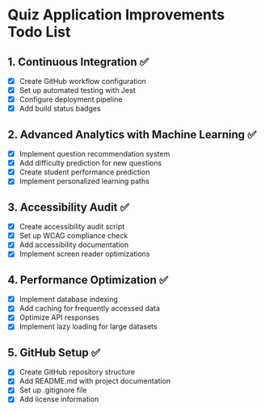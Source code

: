 # Quiz Application Improvements Todo List

## 1. Continuous Integration ✅
- [x] Create GitHub workflow configuration
- [x] Set up automated testing with Jest
- [x] Configure deployment pipeline
- [x] Add build status badges

## 2. Advanced Analytics with Machine Learning ✅
- [x] Implement question recommendation system
- [x] Add difficulty prediction for new questions
- [x] Create student performance prediction
- [x] Implement personalized learning paths

## 3. Accessibility Audit ✅
- [x] Create accessibility audit script
- [x] Set up WCAG compliance check
- [x] Add accessibility documentation
- [x] Implement screen reader optimizations

## 4. Performance Optimization ✅
- [x] Implement database indexing
- [x] Add caching for frequently accessed data
- [x] Optimize API responses
- [x] Implement lazy loading for large datasets

## 5. GitHub Setup ✅
- [x] Create GitHub repository structure
- [x] Add README.md with project documentation
- [x] Set up .gitignore file
- [x] Add license information